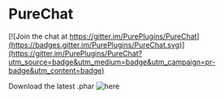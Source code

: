 PureChat
========

[![Join the chat at https://gitter.im/PurePlugins/PureChat](https://badges.gitter.im/PurePlugins/PureChat.svg)](https://gitter.im/PurePlugins/PureChat?utm_source=badge&utm_medium=badge&utm_campaign=pr-badge&utm_content=badge)

Download the latest .phar ![here](https://github.com/PurePlugins/PureChat/releases/download/v1.4.0/PureChat_v1.4.0.phar)
